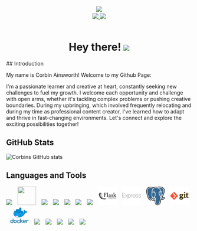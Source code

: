 
<div id='header' align="center">
	<img height="250" src="https://media.giphy.com/media/CuuSHzuc0O166MRfjt/giphy.gif" />
	<div id="badges" align="center">
		<a href="https://www.linkedin.com/in/corbin-ainsworth-18a885232/">
			<img height="30" src="https://img.shields.io/badge/LinkedIn-blue?logo=linkedin&logoColor=white&style=for-the-badge" />
		 </a>
		<a href="https://promingy.github.io/"> 
			<img height="30" src="https://img.shields.io/badge/PortFolio-yellow?logo=superuser&logoColor=white&style=for-the-badge" />
		</a>
	</div>
	<img align="center" src="https://komarev.com/ghpvc/?username=Promingy&style=flat-square&color=blue" alt=""/>
	<h1>
		  Hey there!
		  <img src="https://media.giphy.com/media/hvRJCLFzcasrR4ia7z/giphy.gif" width="30px"/>
	</h1>
</div>
## Introduction

My name is Corbin Ainsworth! Welcome to my Github Page:

I'm a passionate learner and creative at heart, constantly seeking new challenges to fuel my growth. I welcome each opportunity and challenge with open arms, whether it's tackling complex problems or pushing creative boundaries. During my upbringing, which involved frequently relocating and during my time as professional content creator, I've learned how to adapt and thrive in fast-changing environments. Let's connect and explore the exciting possibilities together!

## GitHub Stats
![Corbins GitHub stats](https://github-readme-stats.vercel.app/api?username=Promingy&show_icons=true&count_private=true&theme=algolia)

## Languages and Tools
<img height="50px" src="https://cdn.jsdelivr.net/gh/devicons/devicon/icons/javascript/javascript-plain.svg" /> &ensp; <img height="50px" width="50px" src="https://cdn.jsdelivr.net/gh/devicons/devicon/icons/python/python-original-wordmark.svg" />
&ensp;
<img height="50px" src="https://cdn.jsdelivr.net/gh/devicons/devicon/icons/html5/html5-original.svg" />
&ensp;
<img height="50px" src="https://cdn.jsdelivr.net/gh/devicons/devicon/icons/css3/css3-original.svg" />
&ensp;
<img height="50px" src="https://cdn.jsdelivr.net/gh/devicons/devicon/icons/react/react-original-wordmark.svg" /> 
&ensp;
<img height="50" src="https://cdn.jsdelivr.net/gh/devicons/devicon/icons/redux/redux-original.svg" />
&ensp;
<img height="50" src="https://cdn.jsdelivr.net/gh/devicons/devicon/icons/nodejs/nodejs-original.svg" />
&ensp;
<img height='50' src='https://raw.githubusercontent.com/github/explore/80688e429a7d4ef2fca1e82350fe8e3517d3494d/topics/flask/flask.png' /> 
&ensp;
<img height='50' src='https://raw.githubusercontent.com/github/explore/80688e429a7d4ef2fca1e82350fe8e3517d3494d/topics/express/express.png' /> 
&ensp;
<img height='50' src='https://raw.githubusercontent.com/github/explore/80688e429a7d4ef2fca1e82350fe8e3517d3494d/topics/postgresql/postgresql.png' /> 
&ensp;
<img height='50' src='https://raw.githubusercontent.com/github/explore/80688e429a7d4ef2fca1e82350fe8e3517d3494d/topics/git/git.png' /> 
&ensp;
<img height='50' src='https://raw.githubusercontent.com/github/explore/80688e429a7d4ef2fca1e82350fe8e3517d3494d/topics/docker/docker.png' /> 
&ensp;
<img height='50' src='https://avatars.githubusercontent.com/u/9919?s=200&v=4' /> 
&ensp;
<img height="50" src="https://cdn.jsdelivr.net/gh/devicons/devicon/icons/sequelize/sequelize-original.svg" />
&ensp;
<img height="50" src="https://cdn.jsdelivr.net/gh/devicons/devicon/icons/amazonwebservices/amazonwebservices-original-wordmark.svg" />
&ensp;
<img height="50" src="https://cdn.jsdelivr.net/gh/devicons/devicon/icons/sqlalchemy/sqlalchemy-original.svg" />
&ensp;
<img height='50' src="https://cdn.jsdelivr.net/gh/devicons/devicon/icons/jquery/jquery-plain-wordmark.svg" />
&ensp;
<!--
**Promingy/Promingy** is a ✨ _special_ ✨ repository because its `README.md` (this file) appears on your GitHub profile.

Here are some ideas to get you started:

- 🔭 I’m currently working on ...
- 🌱 I’m currently learning ...
- 👯 I’m looking to collaborate on ...
- 🤔 I’m looking for help with ...
- 💬 Ask me about ...
- 📫 How to reach me: ...
- 😄 Pronouns: ...
- ⚡ Fun fact: ...
-->
